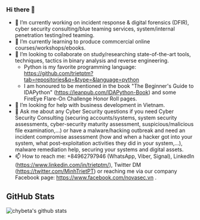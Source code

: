 ### Hi there 👋

- 🔭 I’m currently working on incident response & digital forensics (DFIR), cyber security consulting/blue teaming services, system/internal penetration testing/red teaming.
- 🌱 I’m currently learning to produce commcercial online courses/workshops/ebooks.
- 👯 I’m looking to collaborate on study/researching state-of-the-art tools, techniques, tactics in binary analysis and reverse engineering.
  * Python is my favorite programming language: <https://github.com/trietptm?tab=repositories&q=&type=&language=python>
  * I am honoured to be mentioned in the book "The Beginner's Guide to IDAPython" (https://leanpub.com/IDAPython-Book) and some FireEye Flare-On Challenge Honor Roll pages.
- 🤔 I’m looking for help with business development in Vietnam.
- 💬 Ask me about any Cyber Security questions if you need Cyber Security Consulting (securing accounts/systems, system security assessments, cyber-security maturity assessment, suspicious/malicious file examination,...) or have a malware/hacking outbreak and need an incident compromise assessment (how and when a hacker got into your system, what post-exploitation activities they did in your system,...), malware remediation help, securing your systems and digital assets.
- 📫 How to reach me: +84962797946 (WhatsApp, Viber, Signal), LinkedIn (https://www.linkedin.com/in/trietptm/), Twitter DM (https://twitter.com/MinhTrietPT) or reaching me via our company Facebook page: https://www.facebook.com/novasec.vn .

## GitHub Stats 
![chybeta's github stats](https://github-readme-stats.vercel.app/api?username=trietptm&count_private=true&show_icons=true)

<!--
**trietptm/trietptm** is a ✨ _special_ ✨ repository because its `README.md` (this file) appears on your GitHub profile.

Here are some ideas to get you started:

- 🔭 I’m currently working on ...
- 🌱 I’m currently learning ...
- 👯 I’m looking to collaborate on ...
- 🤔 I’m looking for help with ...
- 💬 Ask me about ...
- 📫 How to reach me: ...
- 😄 Pronouns: ...
- ⚡ Fun fact: ...
-->

